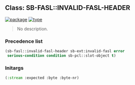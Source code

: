 ## Class: SB-FASL::INVALID-FASL-HEADER
[![package](https://img.shields.io/badge/Package-SB--FASL-5f9ea0.svg?style=social&colorA=999999)](../) [![type](https://img.shields.io/badge/Type-Class-5f9ea0.svg?style=social&colorA=999999)](../#class) 

> No description.

### Precedence list
```cl
(sb-fasl::invalid-fasl-header sb-ext:invalid-fasl error
 serious-condition condition sb-pcl::slot-object t)
```
### Initargs
```cl
(:stream :expected :byte :byte-nr)
```
